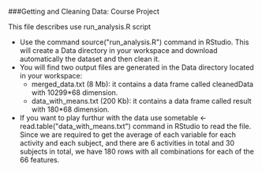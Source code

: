 ###Getting and Cleaning Data: Course Project

This file describes use run_analysis.R script
* Use the command source("run_analysis.R") command in RStudio. This will create a Data directory in your workspace and download automatically the dataset and then clean it.
* You will find two output files are generated in the Data directory located in your workspace:
  - merged_data.txt (8 Mb): it contains a data frame called cleanedData with 10299*68 dimension.
  - data_with_means.txt (200 Kb): it contains a data frame called result with 180*68 dimension.
* If you want to play furthur with the data use sometable <- read.table("data_with_means.txt") command in RStudio to read the file. Since we are required to get the average of each variable for each activity and each subject, and there are 6 activities in total and 30 subjects in total, we have 180 rows with all combinations for each of the 66 features. 
